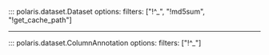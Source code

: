 ::: polaris.dataset.Dataset
    options:
        filters: ["!^_", "!md5sum", "!get_cache_path"]

--- 

::: polaris.dataset.ColumnAnnotation
    options:
        filters: ["!^_"]

